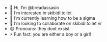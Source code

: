 - 👋 Hi, I’m @breadassasin
- 👀 I’m interested in skibidi toilet    
- 🌱 I’m currently learning how to be a sigma
- 💞️ I’m looking to collaborate on skibidi toilet vr
- 😄 Pronouns: they dont exsist  
- ⚡ Fun fact: you are either a boy or a girl!

<!---
breadassasin/breadassasin is a ✨ special ✨ repository because its `README.md` (this file) appears on your GitHub profile.
You can click the Preview link to take a look at your changes.
--->

